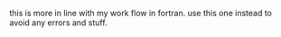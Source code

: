 this is more in line with my work flow in fortran. use this one instead to avoid any errors and stuff.
